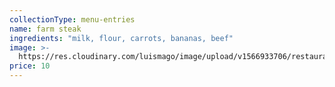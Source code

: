```yaml
---
collectionType: menu-entries
name: farm steak
ingredients: "milk, flour, carrots, bananas, beef"
image: >-
  https://res.cloudinary.com/luismago/image/upload/v1566933706/restaurant/farm-steak.jpg
price: 10
---
```

